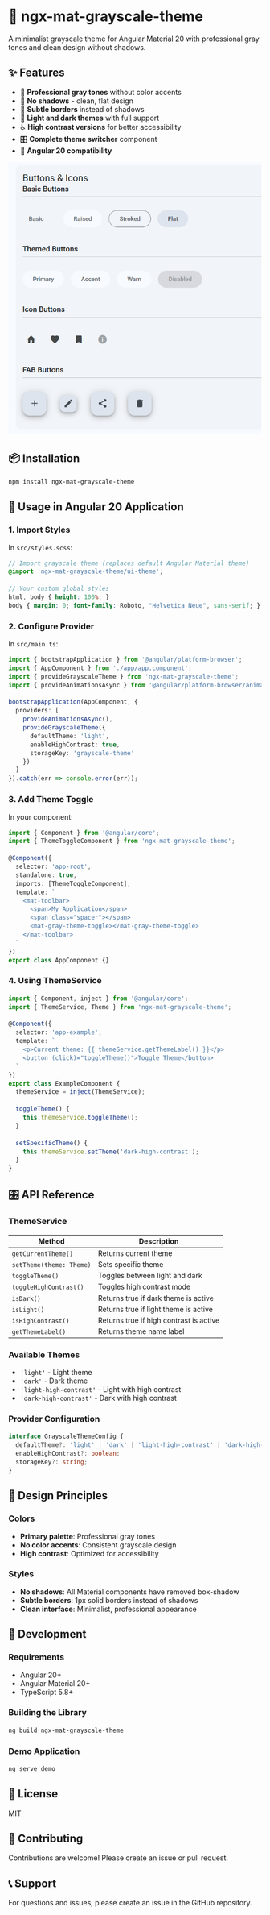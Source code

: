 # 🎨 ngx-mat-grayscale-theme

A minimalist grayscale theme for Angular Material 20 with professional gray tones and clean design without shadows.

## ✨ Features

- 🎯 **Professional gray tones** without color accents
- 🚫 **No shadows** - clean, flat design
- 🔲 **Subtle borders** instead of shadows
- 🌙 **Light and dark themes** with full support
- ♿ **High contrast versions** for better accessibility
- 🎛️ **Complete theme switcher** component
- 🔧 **Angular 20 compatibility**

![alt text](demo.png)

## 📦 Installation

```bash
npm install ngx-mat-grayscale-theme
```

## 🚀 Usage in Angular 20 Application

### 1. Import Styles

In `src/styles.scss`:

```scss
// Import grayscale theme (replaces default Angular Material theme)
@import 'ngx-mat-grayscale-theme/ui-theme';

// Your custom global styles
html, body { height: 100%; }
body { margin: 0; font-family: Roboto, "Helvetica Neue", sans-serif; }
```

### 2. Configure Provider

In `src/main.ts`:

```typescript
import { bootstrapApplication } from '@angular/platform-browser';
import { AppComponent } from './app/app.component';
import { provideGrayscaleTheme } from 'ngx-mat-grayscale-theme';
import { provideAnimationsAsync } from '@angular/platform-browser/animations/async';

bootstrapApplication(AppComponent, {
  providers: [
    provideAnimationsAsync(),
    provideGrayscaleTheme({
      defaultTheme: 'light',
      enableHighContrast: true,
      storageKey: 'grayscale-theme'
    })
  ]
}).catch(err => console.error(err));
```

### 3. Add Theme Toggle

In your component:

```typescript
import { Component } from '@angular/core';
import { ThemeToggleComponent } from 'ngx-mat-grayscale-theme';

@Component({
  selector: 'app-root',
  standalone: true,
  imports: [ThemeToggleComponent],
  template: `
    <mat-toolbar>
      <span>My Application</span>
      <span class="spacer"></span>
      <mat-gray-theme-toggle></mat-gray-theme-toggle>
    </mat-toolbar>
  `
})
export class AppComponent {}
```

### 4. Using ThemeService

```typescript
import { Component, inject } from '@angular/core';
import { ThemeService, Theme } from 'ngx-mat-grayscale-theme';

@Component({
  selector: 'app-example',
  template: `
    <p>Current theme: {{ themeService.getThemeLabel() }}</p>
    <button (click)="toggleTheme()">Toggle Theme</button>
  `
})
export class ExampleComponent {
  themeService = inject(ThemeService);

  toggleTheme() {
    this.themeService.toggleTheme();
  }

  setSpecificTheme() {
    this.themeService.setTheme('dark-high-contrast');
  }
}
```

## 🎛️ API Reference

### ThemeService

| Method | Description |
|--------|-------------|
| `getCurrentTheme()` | Returns current theme |
| `setTheme(theme: Theme)` | Sets specific theme |
| `toggleTheme()` | Toggles between light and dark |
| `toggleHighContrast()` | Toggles high contrast mode |
| `isDark()` | Returns true if dark theme is active |
| `isLight()` | Returns true if light theme is active |
| `isHighContrast()` | Returns true if high contrast is active |
| `getThemeLabel()` | Returns theme name label |

### Available Themes

- `'light'` - Light theme
- `'dark'` - Dark theme
- `'light-high-contrast'` - Light with high contrast
- `'dark-high-contrast'` - Dark with high contrast

### Provider Configuration

```typescript
interface GrayscaleThemeConfig {
  defaultTheme?: 'light' | 'dark' | 'light-high-contrast' | 'dark-high-contrast';
  enableHighContrast?: boolean;
  storageKey?: string;
}
```

## 🎨 Design Principles

### Colors
- **Primary palette**: Professional gray tones
- **No color accents**: Consistent grayscale design
- **High contrast**: Optimized for accessibility

### Styles
- **No shadows**: All Material components have removed box-shadow
- **Subtle borders**: 1px solid borders instead of shadows
- **Clean interface**: Minimalist, professional appearance

## 🔧 Development

### Requirements
- Angular 20+
- Angular Material 20+
- TypeScript 5.8+

### Building the Library

```bash
ng build ngx-mat-grayscale-theme
```

### Demo Application

```bash
ng serve demo
```

## 📄 License

MIT

## 🤝 Contributing

Contributions are welcome! Please create an issue or pull request.

## 📞 Support

For questions and issues, please create an issue in the GitHub repository.
